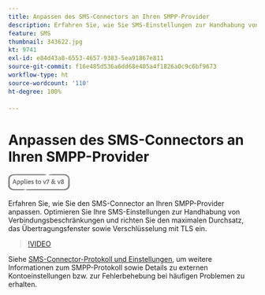 ```yaml
---
title: Anpassen des SMS-Connectors an Ihren SMPP-Provider
description: Erfahren Sie, wie Sie SMS-Einstellungen zur Handhabung von Verbindungsbeschränkungen optimieren und den maximalen Durchsatz, das Übertragungsfenster sowie Verschlüsselung mit TLS einrichten können.
feature: SMS
thumbnail: 343622.jpg
kt: 9741
exl-id: e84d43a8-6553-4657-9383-5ea91867e811
source-git-commit: f16e485d536a6dd68e405a4f1826a0c9c6bf9673
workflow-type: ht
source-wordcount: '110'
ht-degree: 100%

---
```


# Anpassen des SMS-Connectors an Ihren SMPP-Provider

![Gilt für V7, V8](../assets/V7-V8-stamp.png)

Erfahren Sie, wie Sie den SMS-Connector an Ihren SMPP-Provider anpassen. Optimieren Sie Ihre SMS-Einstellungen zur Handhabung von Verbindungsbeschränkungen und richten Sie den maximalen Durchsatz, das Übertragungsfenster sowie Verschlüsselung mit TLS ein.

>[!VIDEO](https://video.tv.adobe.com/v/343622?quality=12)

Siehe [SMS-Connector-Protokoll und Einstellungen](https://experienceleague.adobe.com/docs/campaign-classic/using/sending-messages/sending-messages-on-mobiles/sms-protocol.html?lang=de#sending-messages), um weitere Informationen zum SMPP-Protokoll sowie Details zu externen Kontoeinstellungen bzw. zur Fehlerbehebung bei häufigen Problemen zu erhalten.
